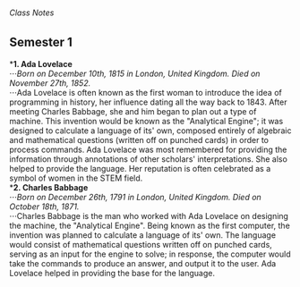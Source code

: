 ###### Class Notes
## Semester 1  
***1. Ada Lovelace**  
⋅⋅⋅_Born on December 10th, 1815 in London, United Kingdom. Died on November 27th, 1852._  
⋅⋅⋅Ada Lovelace is often known as the first woman to introduce the idea of programming in history, her influence dating all the way back to 1843. After meeting Charles Babbage, she and him began to plan out a type of machine. This invention would be known as the "Analytical Engine"; it was designed to calculate a language of its' own, composed entirely of algebraic and mathematical questions (written off on punched cards) in order to process commands. Ada Lovelace was most remembered for providing the information through annotations of other scholars' interpretations. She also helped to provide the language. Her reputation is often celebrated as a symbol of women in the STEM field.   
***2. Charles Babbage**  
⋅⋅⋅_Born on December 26th, 1791 in London, United Kingdom. Died on October 18th, 1871._  
⋅⋅⋅Charles Babbage is the man who worked with Ada Lovelace on designing the machine, the "Analytical Engine". Being known as the first computer, the invention was planned to calculate a language of its' own. The language would consist of mathematical questions written off on punched cards, serving as an input for the engine to solve; in response, the computer would take the commands to produce an answer, and output it to the user. Ada Lovelace helped in providing the base for the language.  
